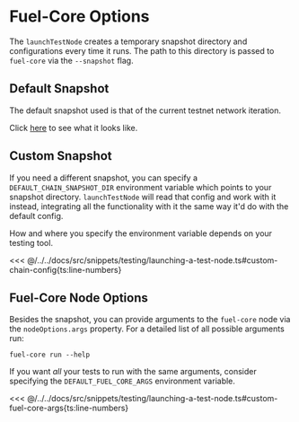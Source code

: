 <script setup>
  import { data } from '../../versions.data'
  const { forc } = data
  const url = `https://docs.fuel.network/docs/forc/commands/forc_test/`
</script>

# Fuel-Core Options

The `launchTestNode` creates a temporary snapshot directory and configurations every time it runs. The path to this directory is passed to `fuel-core` via the `--snapshot` flag.

## Default Snapshot

The default snapshot used is that of the current testnet network iteration.

Click [here](https://github.com/FuelLabs/fuels-ts/blob/master/.fuel-core/configs) to see what it looks like.

## Custom Snapshot

If you need a different snapshot, you can specify a `DEFAULT_CHAIN_SNAPSHOT_DIR` environment variable which points to your snapshot directory. `launchTestNode` will read that config and work with it instead, integrating all the functionality with it the same way it'd do with the default config.

How and where you specify the environment variable depends on your testing tool.

<<< @/../../docs/src/snippets/testing/launching-a-test-node.ts#custom-chain-config{ts:line-numbers}

## Fuel-Core Node Options

Besides the snapshot, you can provide arguments to the `fuel-core` node via the `nodeOptions.args` property. For a detailed list of all possible arguments run:

```shell
fuel-core run --help
```

If you want _all_ your tests to run with the same arguments, consider specifying the `DEFAULT_FUEL_CORE_ARGS` environment variable.

<<< @/../../docs/src/snippets/testing/launching-a-test-node.ts#custom-fuel-core-args{ts:line-numbers}
